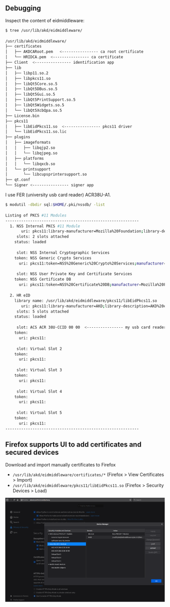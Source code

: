 ## Debugging

Inspect the content of eidmiddleware:
```bash
$ tree /usr/lib/akd/eidmiddleware/

/usr/lib/akd/eidmiddleware/
├── certificates
│   ├── AKDCARoot.pem   <---------------- ca root certificate
│   └── HRIDCA.pem  <---------------- ca certificate
├── Client  <---------------- identification app
├── lib
│   ├── libp11.so.2
│   ├── libpkcs11.so
│   ├── libQt5Core.so.5
│   ├── libQt5DBus.so.5
│   ├── libQt5Gui.so.5
│   ├── libQt5PrintSupport.so.5
│   ├── libQt5Widgets.so.5
│   └── libQt5XcbQpa.so.5
├── License.bin
├── pkcs11
│   ├── libEidPkcs11.so  <---------------- pkcs11 driver
│   └── libEidPkcs11.so.lic
├── plugins
│   ├── imageformats
│   │   ├── libqjp2.so
│   │   └── libqjpeg.so
│   ├── platforms
│   │   └── libqxcb.so
│   └── printsupport
│       └── libcupsprintersupport.so
├── qt.conf
└── Signer <---------------- signer app
```

I use FER (university usb card reader) ACR38U-A1.

```bash
$ modutil -dbdir sql:$HOME/.pki/nssdb/ -list

Listing of PKCS #11 Modules
-----------------------------------------------------------
  1. NSS Internal PKCS #11 Module
	   uri: pkcs11:library-manufacturer=Mozilla%20Foundation;library-description=NSS%20Internal%20Crypto%20Services;library-version=3.49
	 slots: 2 slots attached
	status: loaded

	 slot: NSS Internal Cryptographic Services
	token: NSS Generic Crypto Services
	  uri: pkcs11:token=NSS%20Generic%20Crypto%20Services;manufacturer=Mozilla%20Foundation;serial=0000000000000000;model=NSS%203

	 slot: NSS User Private Key and Certificate Services
	token: NSS Certificate DB
	  uri: pkcs11:token=NSS%20Certificate%20DB;manufacturer=Mozilla%20Foundation;serial=0000000000000000;model=NSS%203

  2. HR eID
	library name: /usr/lib/akd/eidmiddleware/pkcs11/libEidPkcs11.so
	   uri: pkcs11:library-manufacturer=AKD;library-description=AKD%20eID%20Middleware%20PKCS11;library-version=1.7
	 slots: 5 slots attached
	status: loaded

	 slot: ACS ACR 38U-CCID 00 00  <---------------- my usb card reader (when you plug in your ID you should see here two tokens: `AKD eID Card (Identification)` and `AKD eID Card (Signature)`)
	token: 
	  uri: pkcs11:

	 slot: Virtual Slot 2
	token: 
	  uri: pkcs11:

	 slot: Virtual Slot 3
	token: 
	  uri: pkcs11:

	 slot: Virtual Slot 4
	token: 
	  uri: pkcs11:

	 slot: Virtual Slot 5
	token: 
	  uri: pkcs11:
-----------------------------------------------------------
```

## Firefox supports UI to add certificates and secured devices

Download and import manually certificates to Firefox
- `/usr/lib/akd/eidmiddleware/certificates/*`  (Firefox > View Certificates > Import)
- `/usr/lib/akd/eidmiddleware/pkcs11/libEidPkcs11.so` (Firefox > Security Devices > Load)

![firefox-device-manager](./img/firefox-device-manager.png)
